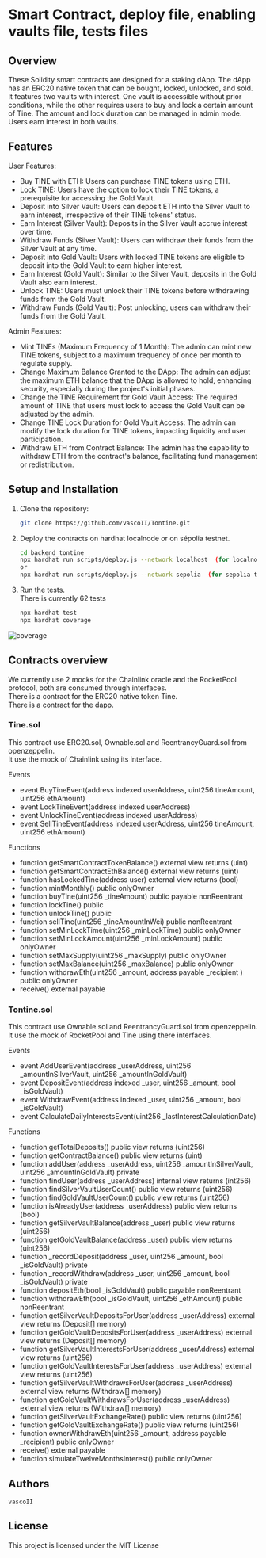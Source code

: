 # Smart Contract, deploy file, enabling vaults file, tests files

## Overview

These Solidity smart contracts are designed for a staking dApp. The dApp has an ERC20 native token that can be bought, locked, unlocked, and sold. It features two vaults with interest. One vault is accessible without prior conditions, while the other requires users to buy and lock a certain amount of Tine. The amount and lock duration can be managed in admin mode. Users earn interest in both vaults.

## Features

User Features:

 - Buy TINE with ETH: Users can purchase TINE tokens using ETH.
 - Lock TINE: Users have the option to lock their TINE tokens, a prerequisite for accessing the Gold Vault.
 - Deposit into Silver Vault: Users can deposit ETH into the Silver Vault to earn interest, irrespective of their TINE tokens' status.
 - Earn Interest (Silver Vault): Deposits in the Silver Vault accrue interest over time.
 - Withdraw Funds (Silver Vault): Users can withdraw their funds from the Silver Vault at any time.
 - Deposit into Gold Vault: Users with locked TINE tokens are eligible to deposit into the Gold Vault to earn higher interest.
 - Earn Interest (Gold Vault): Similar to the Silver Vault, deposits in the Gold Vault also earn interest.
 - Unlock TINE: Users must unlock their TINE tokens before withdrawing funds from the Gold Vault.
 - Withdraw Funds (Gold Vault): Post unlocking, users can withdraw their funds from the Gold Vault.

Admin Features:

 - Mint TINEs (Maximum Frequency of 1 Month): The admin can mint new TINE tokens, subject to a maximum frequency of once per month to regulate supply.
 - Change Maximum Balance Granted to the DApp: The admin can adjust the maximum ETH balance that the DApp is allowed to hold, enhancing security, especially during the project's initial phases.
 - Change the TINE Requirement for Gold Vault Access: The required amount of TINE that users must lock to access the Gold Vault can be adjusted by the admin.
 - Change TINE Lock Duration for Gold Vault Access: The admin can modify the lock duration for TINE tokens, impacting liquidity and user participation.
 - Withdraw ETH from Contract Balance: The admin has the capability to withdraw ETH from the contract's balance, facilitating fund management or redistribution.

## Setup and Installation

1. Clone the repository:

   ```bash
   git clone https://github.com/vascoII/Tontine.git
   ```

2. Deploy the contracts on hardhat localnode or on sépolia testnet. <br>
   ```bash
   cd backend_tontine
   npx hardhat run scripts/deploy.js --network localhost  (for localnode) 
   or 
   npx hardhat run scripts/deploy.js --network sepolia  (for sepolia testnet) 
   ```
3. Run the tests. <br>
   There is currently 62 tests
   ```bash
   npx hardhat test
   npx hardhat coverage
   ```

![coverage](https://github.com/vascoII/Tontine/assets/7952254/c19b82f5-91fc-4d20-9de5-e74a255d7153)


## Contracts overview

We currently use 2 mocks for the Chainlink oracle and the RocketPool protocol, both are consumed through interfaces. <br>
There is a contract for the ERC20 native token Tine. <br> 
There is a contract for the dapp. <br>

### Tine.sol
This contract use ERC20.sol, Ownable.sol and ReentrancyGuard.sol from openzeppelin. <br>
It use the mock of Chainlink using its interface. <br>

Events <br>
- event BuyTineEvent(address indexed userAddress, uint256 tineAmount, uint256 ethAmount)
- event LockTineEvent(address indexed userAddress)
- event UnlockTineEvent(address indexed userAddress)
- event SellTineEvent(address indexed userAddress, uint256 tineAmount, uint256 ethAmount)

Functions <br>
- function getSmartContractTokenBalance() external view returns (uint)
- function getSmartContractEthBalance() external view returns (uint)
- function hasLockedTine(address user) external view returns (bool)
- function mintMonthly() public onlyOwner
- function buyTine(uint256 _tineAmount) public payable nonReentrant 
- function lockTine() public 
- function unlockTine() public
- function sellTine(uint256 _tineAmountInWei) public nonReentrant
- function setMinLockTime(uint256 _minLockTime) public onlyOwner
- function setMinLockAmount(uint256 _minLockAmount) public onlyOwner 
- function setMaxSupply(uint256 _maxSupply) public onlyOwner 
- function setMaxBalance(uint256 _maxBalance) public onlyOwner 
- function withdrawEth(uint256 _amount, address payable _recipient ) public onlyOwner 
- receive() external payable 


### Tontine.sol
This contract use Ownable.sol and ReentrancyGuard.sol from openzeppelin. <br>
It use the mock of RocketPool and Tine using there interfaces. <br>

Events <br>
- event AddUserEvent(address _userAddress, uint256 _amountInSilverVault, uint256 _amountInGoldVault)
- event DepositEvent(address indexed _user, uint256 _amount, bool _isGoldVault)
- event WithdrawEvent(address indexed _user, uint256 _amount, bool _isGoldVault)
- event CalculateDailyInterestsEvent(uint256 _lastInterestCalculationDate)

Functions <br>
- function getTotalDeposits() public view returns (uint256)
- function getContractBalance() public view returns (uint)  
- function addUser(address _userAddress, uint256 _amountInSilverVault, uint256 _amountInGoldVault) private 
- function findUser(address _userAddress) internal view returns (int256) 
- function findSilverVaultUserCount() public view returns (uint256)
- function findGoldVaultUserCount() public view returns (uint256)
- function isAlreadyUser(address _userAddress) public view returns (bool) 
- function getSilverVaultBalance(address _user) public view returns (uint256)
- function getGoldVaultBalance(address _user) public view returns (uint256) 
- function _recordDeposit(address _user, uint256 _amount, bool _isGoldVault) private
- function _recordWithdraw(address _user, uint256 _amount, bool _isGoldVault) private 
- function depositEth(bool _isGoldVault) public payable nonReentrant
- function withdrawEth(bool _isGoldVault, uint256 _ethAmount) public nonReentrant
- function getSilverVaultDepositsForUser(address _userAddress) external view returns (Deposit[] memory) 
- function getGoldVaultDepositsForUser(address _userAddress) external view returns (Deposit[] memory) 
- function getSilverVaultInterestsForUser(address _userAddress) external view returns (uint256) 
- function getGoldVaultInterestsForUser(address _userAddress) external view returns (uint256)
- function getSilverVaultWithdrawsForUser(address _userAddress) external view returns (Withdraw[] memory) 
- function getGoldVaultWithdrawsForUser(address _userAddress) external view returns (Withdraw[] memory)
- function getSilverVaultExchangeRate() public view returns (uint256)
- function getGoldVaultExchangeRate() public view returns (uint256)
- function ownerWithdrawEth(uint256 _amount, address payable _recipient) public onlyOwner 
- receive() external payable 
- function simulateTwelveMonthsInterest() public onlyOwner 


## Authors

    vascoII

## License

This project is licensed under the MIT License
